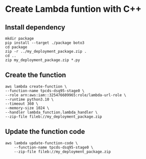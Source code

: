 # Create Lambda funtion with C++
## Install dependency
```
mkdir package
pip install --target ./package boto3
cd package
zip -r ../my_deployment_package.zip .
cd ..
zip my_deployment_package.zip *.py
```

## Create the function
```
aws lambda create-function \
--function-name tpcds-dsq95-stage0 \
--role arn:aws:iam::325476609965:role/lambda-url-role \
--runtime python3.10 \
--timeout 360 \
--memory-size 1024 \
--handler lambda_function.lambda_handler \
--zip-file fileb://my_deployment_package.zip
```

## Update the function code
```
aws lambda update-function-code \
    --function-name tpcds-dsq95-stage0 \
    --zip-file fileb://my_deployment_package.zip
```
